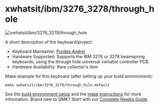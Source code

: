 # xwhatsit/ibm/3276_3278/through_hole

![xwhatsit/ibm/3276_3278/through_hole](https://i.imgur.com/juemGB1.jpg)

A short description of the keyboard/project

* Keyboard Maintainer: [Purdea Andrei](https://github.com/purdeaandrei)
* Hardware Supported: Supports the IBM 3276 or 3278 beamspring keyboards, using the through hole universal xwhatist controller PCB.
* Hardware Availability: Rare collector's item

Make example for this keyboard (after setting up your build environment):

    make xwhatsit/ibm/3276_3278/through_hole:default

See the [build environment setup](https://docs.qmk.fm/#/getting_started_build_tools) and the [make instructions](https://docs.qmk.fm/#/getting_started_make_guide) for more information. Brand new to QMK? Start with our [Complete Newbs Guide](https://docs.qmk.fm/#/newbs).
